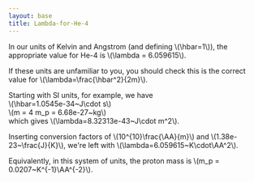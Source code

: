 ```yaml
---
layout: base
title: Lambda-for-He-4
---
```


In our units of Kelvin and Angstrom (and defining \\(\hbar=1\\)), the
appropriate value for He-4 is \\(\lambda = 6.059615\\).

If these units are unfamiliar to you, you should check this is the
correct value for \\(\lambda=\frac{\hbar^2}{2m}\\).

Starting with SI units, for example, we have\
 \\(\hbar=1.0545e-34~J\cdot s\\)\
 \\(m = 4 m\_p = 6.68e-27~kg\\)\
 which gives \\(\lambda=8.32313e-43~J\cdot m^2\\).

Inserting conversion factors of \\(10^{10}\frac{\AA}{m}\\) and
\\(1.38e-23~\frac{J}{K}\\), we're left with \\(\lambda=6.059615~K\cdot\AA^2\\).

Equivalently, in this system of units, the proton mass is
\\(m\_p = 0.0207~K^{-1}\AA^{-2}\\).
